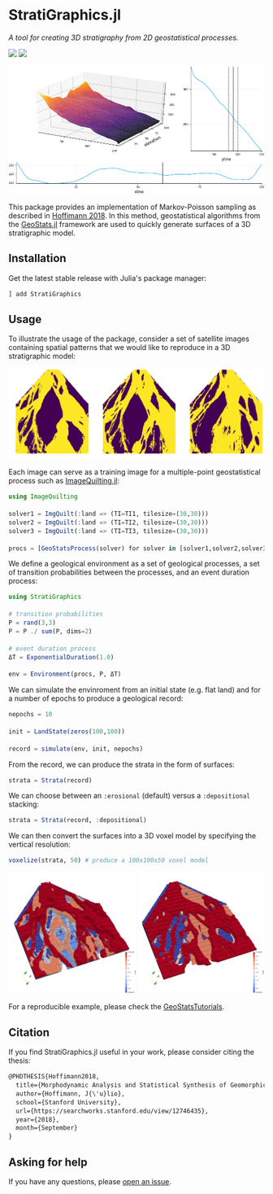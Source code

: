 # StratiGraphics.jl

*A tool for creating 3D stratigraphy from 2D geostatistical processes.*

[![][build-img]][build-url] [![][codecov-img]][codecov-url]

![StratiGraphics Animation](docs/stratigraphics.gif)

This package provides an implementation of Markov-Poisson sampling as described
in [Hoffimann 2018](https://searchworks.stanford.edu/view/12746435). In this method,
geostatistical algorithms from the [GeoStats.jl](https://github.com/JuliaEarth/GeoStats.jl)
framework are used to quickly generate surfaces of a 3D stratigraphic model.

## Installation

Get the latest stable release with Julia's package manager:

```julia
] add StratiGraphics
```

## Usage

To illustrate the usage of the package, consider a set of satellite images containing
spatial patterns that we would like to reproduce in a 3D stratigraphic model:

![Flow Images](docs/flowimages.png)

Each image can serve as a training image for a multiple-point geostatistical process
such as [ImageQuilting.jl](https://github.com/JuliaEarth/ImageQuilting.jl):

```julia
using ImageQuilting

solver1 = ImgQuilt(:land => (TI=TI1, tilesize=(30,30)))
solver2 = ImgQuilt(:land => (TI=TI2, tilesize=(30,30)))
solver3 = ImgQuilt(:land => (TI=TI3, tilesize=(30,30)))

procs = [GeoStatsProcess(solver) for solver in [solver1,solver2,solver3]]
```

We define a geological environment as a set of geological processes, a set of transition
probabilities between the processes, and an event duration process:

```julia
using StratiGraphics

# transition probabilities
P = rand(3,3)
P = P ./ sum(P, dims=2)

# event duration process
ΔT = ExponentialDuration(1.0)

env = Environment(procs, P, ΔT)
```

We can simulate the envinroment from an initial state (e.g. flat land) and for a number of
epochs to produce a geological record:

```julia
nepochs = 10

init = LandState(zeros(100,100))

record = simulate(env, init, nepochs)
```

From the record, we can produce the strata in the form of surfaces:

```julia
strata = Strata(record)
```

We can choose between an `:erosional` (default) versus a `:depositional` stacking:

```julia
strata = Strata(record, :depositional)
```

We can then convert the surfaces into a 3D voxel model by specifying the vertical resolution:

```julia
voxelize(strata, 50) # produce a 100x100x50 voxel model
```

![Voxelized Models](docs/voxelmodel.png)

For a reproducible example, please check the [GeoStatsTutorials](https://github.com/JuliaEarth/GeoStatsTutorials).

## Citation

If you find StratiGraphics.jl useful in your work, please consider citing the thesis:

```latex
@PHDTHESIS{Hoffimann2018,
  title={Morphodynamic Analysis and Statistical Synthesis of Geomorphic Data},
  author={Hoffimann, J{\'u}lio},
  school={Stanford University},
  url={https://searchworks.stanford.edu/view/12746435},
  year={2018},
  month={September}
}
```

## Asking for help

If you have any questions, please [open an issue](https://github.com/JuliaEarth/StratiGraphics.jl/issues).

[build-img]: https://img.shields.io/github/workflow/status/JuliaEarth/StratiGraphics.jl/CI?style=flat-square
[build-url]: https://github.com/JuliaEarth/StratiGraphics.jl/actions

[codecov-img]: https://img.shields.io/codecov/c/github/JuliaEarth/StratiGraphics.jl?style=flat-square
[codecov-url]: https://codecov.io/gh/JuliaEarth/StratiGraphics.jl
